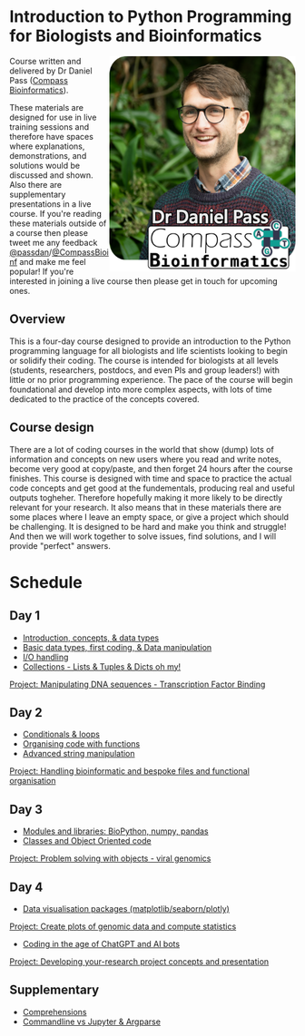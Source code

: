 # Introduction to Python Programming for Biologists and Bioinformatics
<img align="right" width="328" height="380" src="Misc/Headshot-lowres.png">

Course written and delivered by Dr Daniel Pass ([Compass Bioinformatics](www.CompassBioinformatics.co.uk)).

These materials are designed for use in live training sessions and therefore have spaces where explanations, demonstrations, and solutions would be discussed and shown. Also there are supplementary presentations in a live course. If you're reading these materials outside of a course then please tweet me any feedback [@passdan](www.twitter.com/passdan)/[@CompassBioinf](www.twitter.com/CompassBioinf) and make me feel popular! If you're interested in joining a live course then please get in touch for upcoming ones.

## Overview 
This is a four-day course designed to provide an introduction to the Python programming language for all biologists and life scientists looking to begin or solidify their coding. The course is intended for biologists at all levels (students, researchers, postdocs, and even PIs and group leaders!) with little or no prior programming experience. The pace of the course will begin foundational and develop into more complex aspects, with lots of time dedicated to the practice of the concepts covered.

## Course design
There are a lot of coding courses in the world that show (dump) lots of information and concepts on new users where you read and write notes, become very good at copy/paste, and then forget 24 hours after the course finishes. This course is designed with time and space to practice the actual code concepts and get good at the fundementals, producing real and useful outputs togheher. Therefore hopefully making it more likely to be directly relevant for your research. It also means that in these materials there are some places where I leave an empty space, or give a project which should be challenging. It is designed to be hard and make you think and struggle! And then we will work together to solve issues, find solutions, and I will provide "perfect" answers.

# Schedule
## Day 1
- [Introduction, concepts, & data types](Day1/IPFB-Day1-Introduction.ipynb)
- [Basic data types, first coding, & Data manipulation](Day1/IPFB-Day1-DataTypes_and_Manipulation.ipynb)
- [I/O handling](Day1/IPFB-Day1-IO.ipynb)
- [Collections  - Lists & Tuples & Dicts oh my!](Day1/IPFB-Day1-MoreDataTypes.ipynb)

[Project: Manipulating DNA sequences - Transcription Factor Binding](Day1/IPFB-Day1-Project.ipynb)

## Day 2
- [Conditionals & loops](Day2/IPFB-Day2-Loops.ipynb)
- [Organising code with functions](Day2/IPFB-Day2-Functions.ipynb)
- [Advanced string manipulation](Day2/IPFB-Day2-AdvancedStrings.ipynb)

[Project: Handling bioinformatic and bespoke files and functional organisation](Day2/IPFB-Day2-Project.ipynb)

## Day 3
- [Modules and libraries: BioPython, numpy, pandas](Day3/IPFB-Day3-Modules.ipynb)
- [Classes and Object Oriented code](Day3/IPFB-Day3-ClassesAndObjects.ipynb)

[Project: Problem solving with objects - viral genomics](Day3/IPFB-Day3-Project.ipynb)

## Day 4
- [Data visualisation packages (matplotlib/seaborn/plotly)](Day4/IPFB-Day4-Data_visualisation_and_libraries.ipynb)

[Project: Create plots of genomic data and compute statistics](Day4/IPFB-Day4-DataProject.ipynb)
- [Coding in the age of ChatGPT and AI bots](Day4/IPFB-Day4-ChatGPT_and_AIs.ipynb)

[Project: Developing your-research project concepts and presentation](Day4/)

## Supplementary
- [Comprehensions](Supplementary/)
- [Commandline vs Jupyter & Argparse](Supplementary/)



